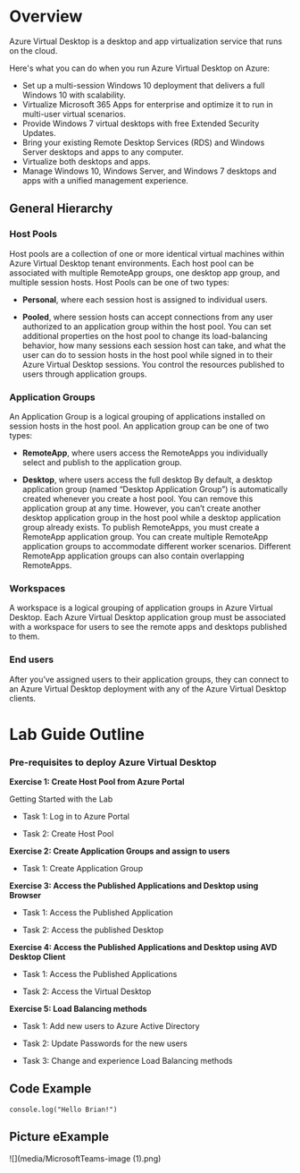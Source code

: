 # **Overview** 

Azure Virtual Desktop is a desktop and app virtualization service that runs on the cloud. 

Here's what you can do when you run Azure Virtual Desktop on Azure: 

 * Set up a multi-session Windows 10 deployment that delivers a full Windows 10 with scalability. 
 * Virtualize Microsoft 365 Apps for enterprise and optimize it to run in multi-user virtual scenarios. 
 * Provide Windows 7 virtual desktops with free Extended Security Updates. 
 * Bring your existing Remote Desktop Services (RDS) and Windows Server desktops and apps to any computer. 
 * Virtualize both desktops and apps. 
 * Manage Windows 10, Windows Server, and Windows 7 desktops and apps with a unified management experience. 

## **General Hierarchy** 

### **Host Pools** 

Host pools are a collection of one or more identical virtual machines within Azure Virtual Desktop tenant environments. Each host pool can be associated with multiple RemoteApp groups, one desktop app group, and multiple session hosts. Host Pools can be one of two types: 

* **Personal**, where each session host is assigned to individual users. 

* **Pooled**, where session hosts can accept connections from any user authorized to an application group within the host pool. You can set additional properties on the host pool to change its load-balancing behavior, how many sessions each session host can take, and what the user can do to session hosts in the host pool while signed in to their Azure Virtual Desktop sessions. You control the resources published to users through application groups. 

 

 

### **Application Groups** 

An Application Group is a logical grouping of applications installed on session hosts in the host pool. An application group can be one of two types: 

* **RemoteApp**, where users access the RemoteApps you individually select and publish to the application group. 

* **Desktop**, where users access the full desktop By default, a desktop application group (named “Desktop Application Group”) is automatically created whenever you create a host pool. You can remove this application group at any time. However, you can’t create another desktop application group in the host pool while a desktop application group already exists. To publish RemoteApps, you must create a RemoteApp application group. You can create multiple RemoteApp application groups to accommodate different worker scenarios. Different RemoteApp application groups can also contain overlapping RemoteApps. 

### **Workspaces** 

A workspace is a logical grouping of application groups in Azure Virtual Desktop. Each Azure Virtual Desktop application group must be associated with a workspace for users to see the remote apps and desktops published to them. 

### **End users** 

After you’ve assigned users to their application groups, they can connect to an Azure Virtual Desktop deployment with any of the Azure Virtual Desktop clients. 

# **Lab Guide Outline** 

### **Pre-requisites to deploy Azure Virtual Desktop** 

**Exercise 1: Create Host Pool from Azure Portal**

Getting Started with the Lab 

* Task 1: Log in to Azure Portal 

* Task 2: Create Host Pool 

**Exercise 2: Create Application Groups and assign to users** 

* Task 1: Create Application Group 

**Exercise 3: Access the Published Applications and Desktop using Browser**

* Task 1: Access the Published Application 

* Task 2: Access the published Desktop 

**Exercise 4: Access the Published Applications and Desktop using AVD Desktop Client** 

* Task 1: Access the Published Applications 

* Task 2: Access the Virtual Desktop 

**Exercise 5: Load Balancing methods**

* Task 1: Add new users to Azure Active Directory 

* Task 2: Update Passwords for the new users 

* Task 3: Change and experience Load Balancing methods 

## **Code Example**

```
console.log("Hello Brian!")
```

## **Picture eExample**
![](media/MicrosoftTeams-image (1).png)